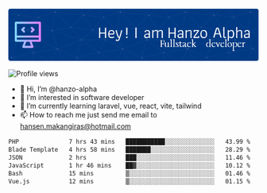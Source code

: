 ![Header](./github-header-image.png)

![Profile views](https://gpvc.arturio.dev/hanzo-alpha)

- 👋 Hi, I’m @hanzo-alpha
- 👀 I’m interested in software developer
- 🌱 I’m currently learning laravel, vue, react, vite, tailwind
- 📫 How to reach me just send me email to hansen.makangiras@hotmail.com 

<!---
hanzo-alpha/hanzo-alpha is a ✨ special ✨ repository because its `README.md` (this file) appears on your GitHub profile.
You can click the Preview link to take a look at your changes.
--->

<!--START_SECTION:waka-->

```text
PHP              7 hrs 43 mins   ███████████░░░░░░░░░░░░░░   43.99 %
Blade Template   4 hrs 58 mins   ███████░░░░░░░░░░░░░░░░░░   28.29 %
JSON             2 hrs           ███░░░░░░░░░░░░░░░░░░░░░░   11.46 %
JavaScript       1 hr 46 mins    ██▓░░░░░░░░░░░░░░░░░░░░░░   10.12 %
Bash             15 mins         ▒░░░░░░░░░░░░░░░░░░░░░░░░   01.46 %
Vue.js           12 mins         ▒░░░░░░░░░░░░░░░░░░░░░░░░   01.15 %
```

<!--END_SECTION:waka-->
